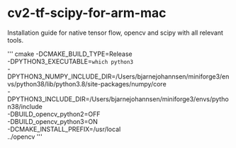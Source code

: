 # cv2-tf-scipy-for-arm-mac
Installation guide for native tensor flow, opencv and scipy with all relevant tools.


'''
cmake -DCMAKE_BUILD_TYPE=Release \
-DPYTHON3_EXECUTABLE=`which python3` \
-DPYTHON3_NUMPY_INCLUDE_DIR=/Users/bjarnejohannsen/miniforge3/envs/python38/lib/python3.8/site-packages/numpy/core \
-DPYTHON3_INCLUDE_DIR=/Users/bjarnejohannsen/miniforge3/envs/python38/include \
-DBUILD_opencv_python2=OFF \
-DBUILD_opencv_python3=ON \
-DCMAKE_INSTALL_PREFIX=/usr/local \
../opencv
'''

